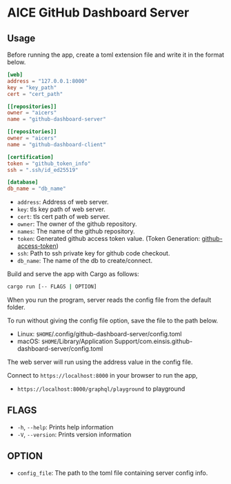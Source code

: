 # AICE GitHub Dashboard Server

## Usage

Before running the app, create a toml extension file and write it in the format below.

```toml
[web]
address = "127.0.0.1:8000"
key = "key_path"
cert = "cert_path"

[[repositories]]
owner = "aicers"
name = "github-dashboard-server"

[[repositories]]
owner = "aicers"
name = "github-dashboard-client"

[certification]
token = "github_token_info"
ssh = ".ssh/id_ed25519"

[database]
db_name = "db_name"
```

* `address`: Address of web server.
* `key`: tls key path of web server.
* `cert`: tls cert path of web server.
* `owner`: The owner of the github repository.
* `names`: The name of the github repository.
* `token`: Generated github access token value. (Token Generation: [github-access-token](https://docs.github.com/en/authentication/keeping-your-account-and-data-secure/creating-a-personal-access-token#creating-a-token))
* `ssh`: Path to ssh private key for github code checkout.
* `db_name`: The name of the db to create/connect.

Build and serve the app with Cargo as follows:

```sh
cargo run [-- FLAGS | OPTION]
```

When you run the program, server reads the config file from the default folder.

To run without giving the config file option, save the file to the path below.

* Linux: `$HOME`/.config/github-dashboard-server/config.toml
* macOS: `$HOME`/Library/Application Support/com.einsis.github-dashboard-server/config.toml

The web server will run using the address value in the config file.

Connect to `https://localhost:8000` in your browser to run the app,

* `https://localhost:8000/graphql/playground` to playground

## FLAGS

* `-h`, `--help`: Prints help information
* `-V`, `--version`: Prints version information

## OPTION

* `config_file`: The path to the toml file containing server config info.
